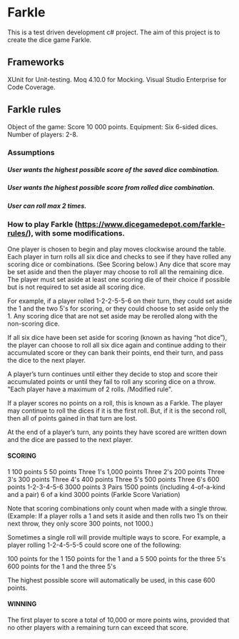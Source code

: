 ﻿# Farkle
This is a test driven development c# project. The aim of this project is to create the dice game Farkle.

## Frameworks
XUnit for Unit-testing.
Moq 4.10.0 for Mocking.
Visual Studio Enterprise for Code Coverage.

## Farkle rules
Object of the game: Score 10 000 points.
Equipment: Six 6-sided dices.
Number of players: 2-8.

### Assumptions
##### User wants the highest possible score of the saved dice combination.
##### User wants the highest possible score from rolled dice combination.
##### User can roll max 2 times.

### How to play Farkle (https://www.dicegamedepot.com/farkle-rules/), with some modifications.
One player is chosen to begin and play moves clockwise around the table. Each player in turn rolls all six dice and checks to see if they have rolled any scoring dice or combinations. (See Scoring below.) Any dice that score may be set aside and then the player may choose to roll all the remaining dice. The player must set aside at least one scoring die of their choice if possible but is not required to set aside all scoring dice.

For example, if a player rolled 1-2-2-5-5-6 on their turn, they could set aside the 1 and the two 5's for scoring, or they could choose to set aside only the 1. Any scoring dice that are not set aside may be rerolled along with the non-scoring dice.

If all six dice have been set aside for scoring (known as having “hot dice”), the player can choose to roll all six dice again and continue adding to their accumulated score or they can bank their points, end their turn, and pass the dice to the next player.

A player’s turn continues until either they decide to stop and score their accumulated points or until they fail to roll any scoring dice on a throw. "Each player have a maximum of 2 rolls. /Modified rule". 

If a player scores no points on a roll, this is known as a Farkle. The player may continue to roll the dices if it is the first roll. But, if it is the second roll, then all of points gained in that turn are lost.

At the end of a player’s turn, any points they have scored are written down and the dice are passed to the next player.

#### SCORING
1	100 points
5	50 points
Three 1's	1,000 points
Three 2's	200 points
Three 3's	300 points
Three 4's	400 points
Three 5's	500 points
Three 6's	600 points
1-2-3-4-5-6 	3000 points
3 Pairs	1500 points (including 4-of-a-kind and a pair)
6 of a kind	3000 points (Farkle Score Variation)

Note that scoring combinations only count when made with a single throw. (Example: If a player rolls a 1 and sets it aside and then rolls two 1’s on their next throw, they only score 300 points, not 1000.)

Sometimes a single roll will provide multiple ways to score. For example, a player rolling 1-2-4-5-5-5 could score one of the following:

100 points for the 1
150 points for the 1 and a 5
500 points for the three 5's
600 points for the 1 and the three 5's

The highest possible score will automatically be used, in this case 600 points.

#### WINNING 
The first player to score a total of 10,000 or more points wins, provided that no other players with a remaining turn can exceed that score.

